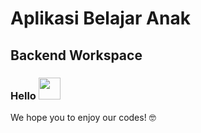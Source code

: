 # Aplikasi Belajar Anak

## Backend Workspace

### Hello <img src="https://media.giphy.com/media/hvRJCLFzcasrR4ia7z/giphy.gif" width="35">

We hope you to enjoy our codes! :nerd_face:
